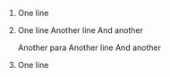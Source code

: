 1. One line
1. One line
Another line
And another


   Another para
Another line
And another
1. One line
